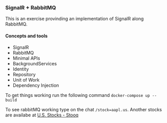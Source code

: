 ### SignalR + RabbitMQ

This is an exercise provinding an implementation of SignalR along RabbitMQ.

#### Concepts and tools
* SignalR
* RabbitMQ
* Minimal APIs
* BackgroundServices
* Identity
* Repository
* Unit of Work
* Dependency Injection

To get things working run the following command `docker-compose up --build` 

To see rabbitMQ working type on the chat `/stock=aapl.us`. Another stocks are availabe at [U.S. Stocks - Stooq](https://stooq.com/t/?i=518)